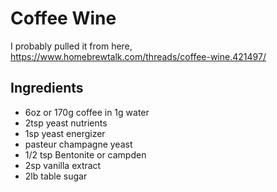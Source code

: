 # Coffee Wine

I probably pulled it from here, https://www.homebrewtalk.com/threads/coffee-wine.421497/

## Ingredients

* 6oz or 170g coffee in 1g water
* 2tsp yeast nutrients
* 1sp yeast energizer
* pasteur champagne yeast
* 1/2 tsp Bentonite or campden
* 2sp vanilla extract
* 2lb table sugar
